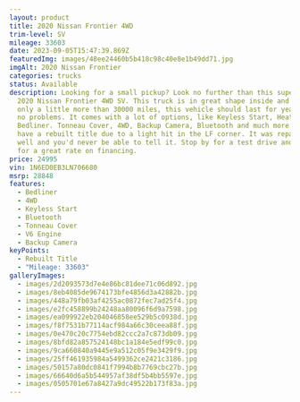 ```yaml
---
layout: product
title: 2020 Nissan Frontier 4WD
trim-level: SV
mileage: 33603
date: 2023-09-05T15:47:39.869Z
featuredImg: images/48ee24460b5b418c98c40e8e1b49dd71.jpg
imgAlt: 2020 Nissan Frontier
categories: trucks
status: Available
description: Looking for a small pickup? Look no further than this super clean
  2020 Nissan Frontier 4WD SV. This truck is in great shape inside and out. With
  only a little more than 30000 miles, this vehicle should last for years with
  no problems. It comes with a lot of options, like Keyless Start, Heated Seats,
  Bedliner. Tonneau Cover, 4WD, Backup Camera, Bluetooth and much more. Does
  have a rebuilt title due to a light hit in the LF corner. It was repaired very
  well and you'd never be able to tell it. Stop by for a test drive and apply
  for a great rate on financing.
price: 24995
vin: 1N6ED0EB3LN706680
msrp: 28848
features:
  - Bedliner
  - 4WD
  - Keyless Start
  - Bluetooth
  - Tonneau Cover
  - V6 Engine
  - Backup Camera
keyPoints:
  - Rebuilt Title
  - "Mileage: 33603"
galleryImages:
  - images/2d2093573d7e4e86bc81dee71c06d892.jpg
  - images/8eb4085de9674173bfe4856d3a42882b.jpg
  - images/448a79fb03af4255ac0872fec7ad25f4.jpg
  - images/e2fc458899b24248aa80096f6d9a7598.jpg
  - images/ea099922eb204046858ee529b5c0938d.jpg
  - images/f8f7531b77114acf984a66c30ceea88f.jpg
  - images/0e470c20c7754ebd82ccc2a7c873db09.jpg
  - images/8bfd82a857524148bc1a184e5edf99c0.jpg
  - images/9ca660840a9445e9a512c05f9e3429f9.jpg
  - images/25ff461935984a5499362ce2421c3186.jpg
  - images/50157a80dc0841f7994b8b7769cbc27b.jpg
  - images/66640d6a5b544957af38df5b4bb5597e.jpg
  - images/0505701e67a8427a9dc49522b173f83a.jpg
---
```

